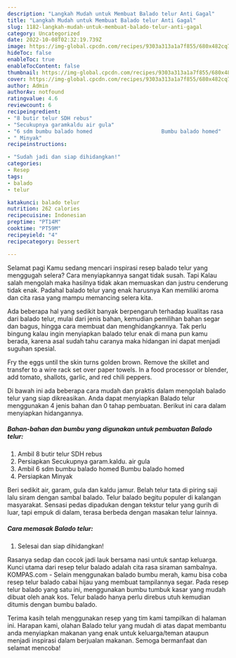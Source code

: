 ```yaml
---
description: "Langkah Mudah untuk Membuat Balado telur Anti Gagal"
title: "Langkah Mudah untuk Membuat Balado telur Anti Gagal"
slug: 1182-langkah-mudah-untuk-membuat-balado-telur-anti-gagal
category: Uncategorized
date: 2022-10-08T02:32:19.739Z
image: https://img-global.cpcdn.com/recipes/9303a313a1a7f855/680x482cq70/balado-telur-foto-resep-utama.jpg
hideToc: false
enableToc: true
enableTocContent: false
thumbnail: https://img-global.cpcdn.com/recipes/9303a313a1a7f855/680x482cq70/balado-telur-foto-resep-utama.jpg
cover: https://img-global.cpcdn.com/recipes/9303a313a1a7f855/680x482cq70/balado-telur-foto-resep-utama.jpg
author: Admin
authorAv: notfound
ratingvalue: 4.6
reviewcount: 6
recipeingredient:
- "8 butir telur SDH rebus"
- "Secukupnya garamkaldu air gula"
- "6 sdm bumbu balado homed                      Bumbu balado homed"
- " Minyak"
recipeinstructions:

- "Sudah jadi dan siap dihidangkan!"
categories:
- Resep
tags:
- balado
- telur

katakunci: balado telur 
nutrition: 262 calories
recipecuisine: Indonesian
preptime: "PT14M"
cooktime: "PT59M"
recipeyield: "4"
recipecategory: Dessert

---
```



Selamat pagi Kamu sedang mencari inspirasi resep balado telur yang menggugah selera? Cara menyiapkannya sangat tidak susah. Tapi Kalau salah mengolah maka hasilnya tidak akan memuaskan dan justru cenderung tidak enak. Padahal balado telur yang enak harusnya Kan memiliki aroma dan cita rasa yang mampu memancing selera kita.


Ada beberapa hal yang sedikit banyak berpengaruh terhadap kualitas rasa dari balado telur, mulai dari jenis bahan, kemudian pemilihan bahan segar dan bagus, hingga cara membuat dan menghidangkannya. Tak perlu bingung kalau ingin menyiapkan balado telur enak di mana pun kamu berada, karena asal sudah tahu caranya maka hidangan ini dapat menjadi suguhan spesial.

Fry the eggs until the skin turns golden brown. Remove the skillet and transfer to a wire rack set over paper towels. In a food processor or blender, add tomato, shallots, garlic, and red chili peppers.


Di bawah ini ada beberapa cara mudah dan praktis dalam mengolah balado telur yang siap dikreasikan. Anda dapat menyiapkan Balado telur menggunakan 4 jenis bahan dan 0 tahap pembuatan. Berikut ini cara dalam menyiapkan hidangannya.

<!--inarticleads1-->

##### Bahan-bahan dan bumbu yang digunakan untuk pembuatan Balado telur:

1. Ambil 8 butir telur SDH rebus
1. Persiapkan Secukupnya garam.kaldu. air gula
1. Ambil 6 sdm bumbu balado homed                      Bumbu balado homed
1. Persiapkan  Minyak


Beri sedikit air, garam, gula dan kaldu jamur. Belah telur tata di piring saji lalu siram dengan sambal balado. Telur balado begitu populer di kalangan masyarakat. Sensasi pedas dipadukan dengan tekstur telur yang gurih di luar, tapi empuk di dalam, terasa berbeda dengan masakan telur lainnya. 

<!--inarticleads2-->

##### Cara memasak Balado telur:


1. Selesai dan siap dihidangkan!

Rasanya sedap dan cocok jadi lauk bersama nasi untuk santap keluarga. Kunci utama dari resep telur balado adalah cita rasa siraman sambalnya. KOMPAS.com - Selain menggunakan balado bumbu merah, kamu bisa coba resep telur balado cabai hijau yang membuat tampilannya segar. Pada resep telur balado yang satu ini, menggunakan bumbu tumbuk kasar yang mudah dibuat oleh anak kos. Telur balado hanya perlu direbus utuh kemudian ditumis dengan bumbu balado. 

Terima kasih telah menggunakan resep yang tim kami tampilkan di halaman ini. Harapan kami, olahan Balado telur yang mudah di atas dapat membantu anda menyiapkan makanan yang enak untuk keluarga/teman ataupun menjadi inspirasi dalam berjualan makanan. Semoga bermanfaat dan selamat mencoba!
